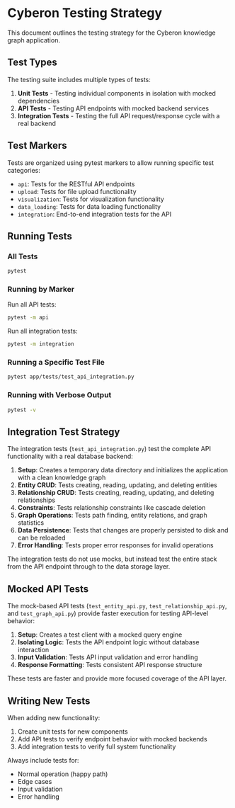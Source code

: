 # Cyberon Testing Strategy

This document outlines the testing strategy for the Cyberon knowledge graph application.

## Test Types

The testing suite includes multiple types of tests:

1. **Unit Tests** - Testing individual components in isolation with mocked dependencies
2. **API Tests** - Testing API endpoints with mocked backend services
3. **Integration Tests** - Testing the full API request/response cycle with a real backend

## Test Markers

Tests are organized using pytest markers to allow running specific test categories:

- `api`: Tests for the RESTful API endpoints
- `upload`: Tests for file upload functionality
- `visualization`: Tests for visualization functionality
- `data_loading`: Tests for data loading functionality
- `integration`: End-to-end integration tests for the API

## Running Tests

### All Tests

```bash
pytest
```

### Running by Marker

Run all API tests:
```bash
pytest -m api
```

Run all integration tests:
```bash
pytest -m integration
```

### Running a Specific Test File

```bash
pytest app/tests/test_api_integration.py
```

### Running with Verbose Output

```bash
pytest -v
```

## Integration Test Strategy

The integration tests (`test_api_integration.py`) test the complete API functionality with a real database backend:

1. **Setup**: Creates a temporary data directory and initializes the application with a clean knowledge graph
2. **Entity CRUD**: Tests creating, reading, updating, and deleting entities
3. **Relationship CRUD**: Tests creating, reading, updating, and deleting relationships
4. **Constraints**: Tests relationship constraints like cascade deletion
5. **Graph Operations**: Tests path finding, entity relations, and graph statistics
6. **Data Persistence**: Tests that changes are properly persisted to disk and can be reloaded
7. **Error Handling**: Tests proper error responses for invalid operations

The integration tests do not use mocks, but instead test the entire stack from the API endpoint through to the data storage layer.

## Mocked API Tests

The mock-based API tests (`test_entity_api.py`, `test_relationship_api.py`, and `test_graph_api.py`) provide faster execution for testing API-level behavior:

1. **Setup**: Creates a test client with a mocked query engine
2. **Isolating Logic**: Tests the API endpoint logic without database interaction
3. **Input Validation**: Tests API input validation and error handling
4. **Response Formatting**: Tests consistent API response structure

These tests are faster and provide more focused coverage of the API layer.

## Writing New Tests

When adding new functionality:

1. Create unit tests for new components
2. Add API tests to verify endpoint behavior with mocked backends
3. Add integration tests to verify full system functionality

Always include tests for:
- Normal operation (happy path)
- Edge cases
- Input validation
- Error handling